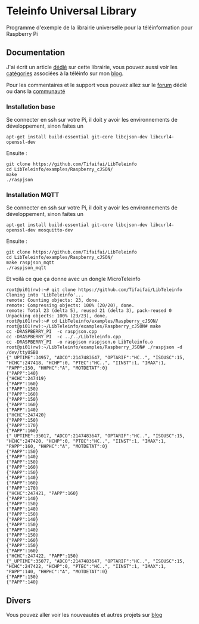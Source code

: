 # Teleinfo Universal Library

Programme d'exemple de la librairie universelle pour la téléinformation pour Raspberry Pi

## Documentation
J'ai écrit un article [dédié][10] sur cette librairie, vous pouvez aussi voir les [catégories][6] associées à la téléinfo sur mon [blog][7].

Pour les commentaires et le support vous pouvez allez sur le [forum][8] dédié ou dans la [communauté][9] 

### Installation base
Se connecter en ssh sur votre Pi, il doit y avoir les environnements de développement, sinon faites un  

`apt-get install build-essential git-core libcjson-dev libcurl4-openssl-dev`

Ensuite :
```
git clone https://github.com/Tifaifai/LibTeleinfo
cd LibTeleinfo/examples/Raspberry_cJSON/
make
./raspjson
```

### Installation MQTT
Se connecter en ssh sur votre Pi, il doit y avoir les environnements de développement, sinon faites un  

`apt-get install build-essential git-core libcjson-dev libcurl4-openssl-dev mosquitto-dev`

Ensuite :
```
git clone https://github.com/Tifaifai/LibTeleinfo
cd LibTeleinfo/examples/Raspberry_cJSON/
make raspjson_mqtt
./raspjson_mqtt
```

Et voilà ce que ça donne avec un dongle MicroTeleinfo

```
root@pi01(rw):~# git clone https://github.com/Tifaifai/LibTeleinfo
Cloning into 'LibTeleinfo'...
remote: Counting objects: 23, done.
remote: Compressing objects: 100% (20/20), done.
remote: Total 23 (delta 5), reused 21 (delta 3), pack-reused 0
Unpacking objects: 100% (23/23), done.
root@pi01(rw):~# cd LibTeleinfo/examples/Raspberry_cJSON/
root@pi01(rw):~/LibTeleinfo/examples/Raspberry_cJSON# make
cc -DRASPBERRY_PI  -c raspjson.cpp
cc -DRASPBERRY_PI  -c ../../LibTeleinfo.cpp
cc -DRASPBERRY_PI  -o raspjson raspjson.o LibTeleinfo.o
root@pi01(rw):~/LibTeleinfo/examples/Raspberry_JSON# ./raspjson -d /dev/ttyUSB0
{"_UPTIME":34957, "ADCO":2147483647, "OPTARIF":"HC..", "ISOUSC":15, "HCHC":247418, "HCHP":0, "PTEC":"HC..", "IINST":1, "IMAX":1, "PAPP":150, "HHPHC":"A", "MOTDETAT":0}
{"PAPP":140}
{"HCHC":247419}
{"PAPP":160}
{"PAPP":150}
{"PAPP":160}
{"PAPP":150}
{"PAPP":160}
{"PAPP":140}
{"HCHC":247420}
{"PAPP":150}
{"PAPP":170}
{"PAPP":160}
{"_UPTIME":35017, "ADCO":2147483647, "OPTARIF":"HC..", "ISOUSC":15, "HCHC":247420, "HCHP":0, "PTEC":"HC..", "IINST":1, "IMAX":1, "PAPP":160, "HHPHC":"A", "MOTDETAT":0}
{"PAPP":150}
{"PAPP":140}
{"PAPP":150}
{"PAPP":160}
{"PAPP":150}
{"PAPP":140}
{"PAPP":160}
{"PAPP":170}
{"HCHC":247421, "PAPP":160}
{"PAPP":140}
{"PAPP":150}
{"PAPP":140}
{"PAPP":150}
{"PAPP":140}
{"PAPP":150}
{"PAPP":140}
{"PAPP":150}
{"PAPP":160}
{"PAPP":150}
{"PAPP":160}
{"HCHC":247422, "PAPP":150}
{"_UPTIME":35077, "ADCO":2147483647, "OPTARIF":"HC..", "ISOUSC":15, "HCHC":247422, "HCHP":0, "PTEC":"HC..", "IINST":1, "IMAX":1, "PAPP":140, "HHPHC":"A", "MOTDETAT":0}
{"PAPP":150}
{"PAPP":140}
````

## Divers
Vous pouvez aller voir les nouveautés et autres projets sur [blog][7] 

[6]: https://hallard.me/category/tinfo/
[7]: https://hallard.me
[8]: https://community.hallard.me/category/7
[9]: https://community.hallard.me
[10]: https://hallard.me/libteleinfo

